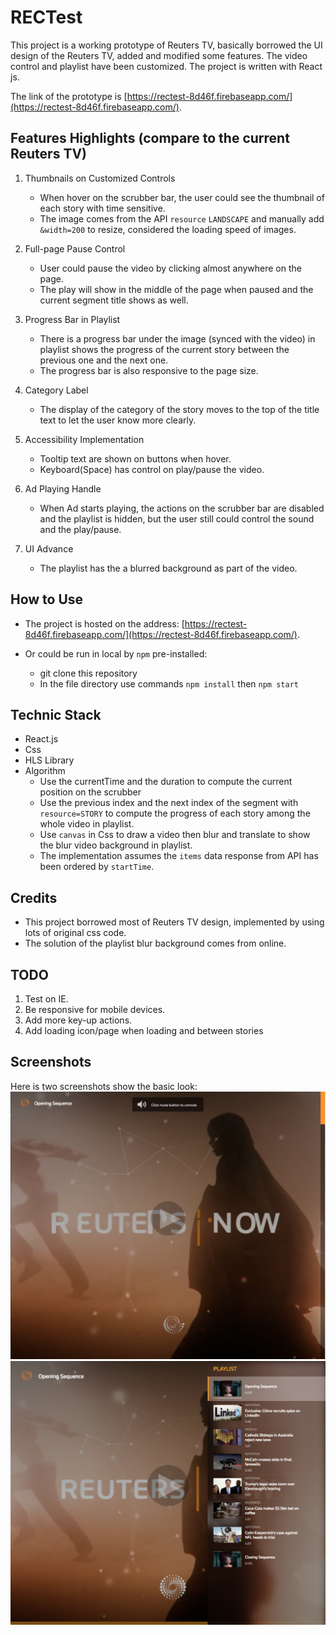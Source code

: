 
# RECTest
This project is a working prototype of Reuters TV, basically borrowed the UI design of the Reuters TV, added and modified some features. The video control and playlist have been customized. The project is written with React js.

The link of the prototype is [https://rectest-8d46f.firebaseapp.com/](https://rectest-8d46f.firebaseapp.com/).

## Features Highlights (compare to the current Reuters TV)

1. Thumbnails on Customized Controls
	 * When hover on the scrubber bar, the user could see the thumbnail of each story with time sensitive.
	 * The image comes from the API `resource` `LANDSCAPE` and manually add `&width=200` to resize, considered the loading speed of images.

2. Full-page Pause Control
	* User could pause the video by clicking almost anywhere on the page.
	* The play will show in the middle of the page when paused and the current segment title shows as well.

3. Progress Bar in Playlist
	* There is a progress bar under the image (synced with the video) in playlist shows the progress of the current story between the previous one and the next one. 
	* The progress bar is also responsive to the page size.

4. Category Label
	* The display of the category of the story moves to the top of the title text to let the user know more clearly.

5. Accessibility Implementation
	* Tooltip text are shown on buttons when hover.
	* Keyboard(Space) has control on play/pause the video.

6. Ad Playing Handle 
	* When Ad starts playing, the actions on the scrubber bar are disabled and the playlist is hidden, but the user still could control the sound and the play/pause.

7. UI Advance
	* The playlist has the a blurred background as part of the video.

## How to Use

* The project is hosted on the address: [https://rectest-8d46f.firebaseapp.com/](https://rectest-8d46f.firebaseapp.com/).

* Or could be run in local by `npm` pre-installed: 
	* git clone this repository
	* In the file directory use commands `npm install` then
	`npm start`

## Technic Stack

* React.js
* Css
* HLS Library
* Algorithm
	* Use the currentTime and the duration to compute the current position on the scrubber
	* Use the previous index and the next index of the segment with `resource=STORY` to compute the progress of each story among the whole video in playlist.
	* Use `canvas` in Css to draw a video then blur and translate to show the blur video background in playlist.
	* The implementation assumes the `items` data response from API has been ordered by `startTime`.

## Credits
* This project borrowed most of Reuters TV design, implemented by using lots of original css code.
* The solution of the playlist blur background comes from online.

## TODO
1. Test on IE.
2. Be responsive for mobile devices. 
3. Add more key-up actions.
4. Add loading icon/page when loading and between stories

## Screenshots
Here is two screenshots show the basic look:
![Playlist](/public/images/img1.png)
![Playlist](/public/images/img2.png)

